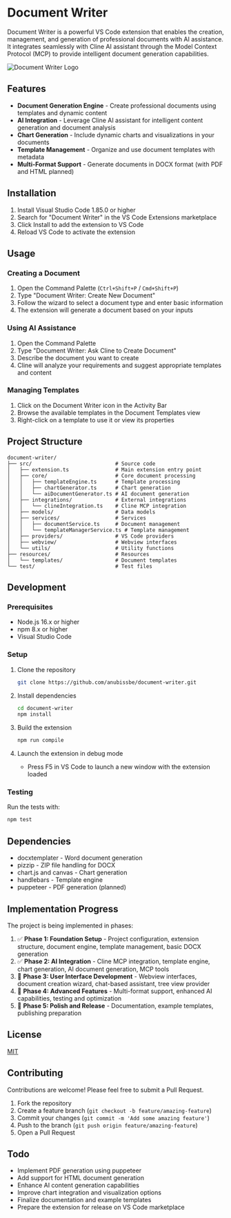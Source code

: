 # Document Writer

Document Writer is a powerful VS Code extension that enables the creation, management, and generation of professional documents with AI assistance. It integrates seamlessly with Cline AI assistant through the Model Context Protocol (MCP) to provide intelligent document generation capabilities.

![Document Writer Logo](document-writer/resources/icon.svg)

## Features

- **Document Generation Engine** - Create professional documents using templates and dynamic content
- **AI Integration** - Leverage Cline AI assistant for intelligent content generation and document analysis
- **Chart Generation** - Include dynamic charts and visualizations in your documents
- **Template Management** - Organize and use document templates with metadata
- **Multi-Format Support** - Generate documents in DOCX format (with PDF and HTML planned)

## Installation

1. Install Visual Studio Code 1.85.0 or higher
2. Search for "Document Writer" in the VS Code Extensions marketplace
3. Click Install to add the extension to VS Code
4. Reload VS Code to activate the extension

## Usage

### Creating a Document

1. Open the Command Palette (`Ctrl+Shift+P` / `Cmd+Shift+P`)
2. Type "Document Writer: Create New Document"
3. Follow the wizard to select a document type and enter basic information
4. The extension will generate a document based on your inputs

### Using AI Assistance

1. Open the Command Palette
2. Type "Document Writer: Ask Cline to Create Document"
3. Describe the document you want to create
4. Cline will analyze your requirements and suggest appropriate templates and content

### Managing Templates

1. Click on the Document Writer icon in the Activity Bar
2. Browse the available templates in the Document Templates view
3. Right-click on a template to use it or view its properties

## Project Structure

```plaintext
document-writer/
├── src/                           # Source code
│   ├── extension.ts               # Main extension entry point
│   ├── core/                      # Core document processing
│   │   ├── templateEngine.ts      # Template processing
│   │   ├── chartGenerator.ts      # Chart generation
│   │   └── aiDocumentGenerator.ts # AI document generation
│   ├── integrations/              # External integrations
│   │   └── clineIntegration.ts    # Cline MCP integration
│   ├── models/                    # Data models
│   ├── services/                  # Services
│   │   ├── documentService.ts     # Document management
│   │   └── templateManagerService.ts # Template management
│   ├── providers/                 # VS Code providers
│   ├── webview/                   # Webview interfaces
│   └── utils/                     # Utility functions
├── resources/                     # Resources
│   └── templates/                 # Document templates
└── test/                          # Test files
```

## Development

### Prerequisites

- Node.js 16.x or higher
- npm 8.x or higher
- Visual Studio Code

### Setup

1. Clone the repository
   ```bash
   git clone https://github.com/anubissbe/document-writer.git
   ```

2. Install dependencies
   ```bash
   cd document-writer
   npm install
   ```

3. Build the extension
   ```bash
   npm run compile
   ```

4. Launch the extension in debug mode
   - Press F5 in VS Code to launch a new window with the extension loaded

### Testing

Run the tests with:

```bash
npm test
```

## Dependencies

- docxtemplater - Word document generation
- pizzip - ZIP file handling for DOCX
- chart.js and canvas - Chart generation
- handlebars - Template engine
- puppeteer - PDF generation (planned)

## Implementation Progress

The project is being implemented in phases:

1. ✅ **Phase 1: Foundation Setup** - Project configuration, extension structure, document engine, template management, basic DOCX generation
2. ✅ **Phase 2: AI Integration** - Cline MCP integration, template engine, chart generation, AI document generation, MCP tools
3. 🚧 **Phase 3: User Interface Development** - Webview interfaces, document creation wizard, chat-based assistant, tree view provider
4. 📝 **Phase 4: Advanced Features** - Multi-format support, enhanced AI capabilities, testing and optimization
5. 📝 **Phase 5: Polish and Release** - Documentation, example templates, publishing preparation

## License

[MIT](LICENSE)

## Contributing

Contributions are welcome! Please feel free to submit a Pull Request.

1. Fork the repository
2. Create a feature branch (`git checkout -b feature/amazing-feature`)
3. Commit your changes (`git commit -m 'Add some amazing feature'`)
4. Push to the branch (`git push origin feature/amazing-feature`)
5. Open a Pull Request

## Todo

- Implement PDF generation using puppeteer
- Add support for HTML document generation
- Enhance AI content generation capabilities
- Improve chart integration and visualization options
- Finalize documentation and example templates
- Prepare the extension for release on VS Code marketplace
